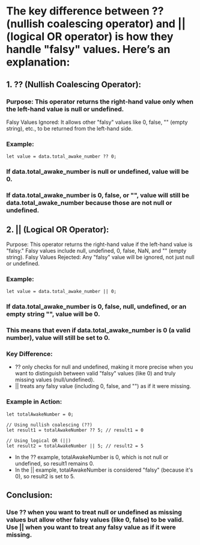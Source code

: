 # The key difference between ?? (nullish coalescing operator) and || (logical OR operator) is how they handle "falsy" values. Here’s an explanation:

## 1. ?? (Nullish Coalescing Operator):
### Purpose: This operator returns the right-hand value only when the left-hand value is null or undefined.
Falsy Values Ignored: It allows other "falsy" values like 0, false, "" (empty string), etc., to be returned from the left-hand side.
### Example:

```
let value = data.total_awake_number ?? 0;
```
### If data.total_awake_number is null or undefined, value will be 0.
### If data.total_awake_number is 0, false, or "", value will still be data.total_awake_number because those are not null or undefined.
## 2. || (Logical OR Operator):
Purpose: This operator returns the right-hand value if the left-hand value is "falsy." Falsy values include null, undefined, 0, false, NaN, and "" (empty string).
Falsy Values Rejected: Any "falsy" value will be ignored, not just null or undefined.
### Example:

```
let value = data.total_awake_number || 0;
```
### If data.total_awake_number is 0, false, null, undefined, or an empty string "", value will be 0.
### This means that even if data.total_awake_number is 0 (a valid number), value will still be set to 0.
### Key Difference:
+ ?? only checks for null and undefined, making it more precise when you want to distinguish between valid "falsy" values (like 0) and truly missing values (null/undefined).
+ || treats any falsy value (including 0, false, and "") as if it were missing.
### Example in Action:
```
let totalAwakeNumber = 0;

// Using nullish coalescing (??)
let result1 = totalAwakeNumber ?? 5; // result1 = 0

// Using logical OR (||)
let result2 = totalAwakeNumber || 5; // result2 = 5
```
+ In the ?? example, totalAwakeNumber is 0, which is not null or undefined, so result1 remains 0.
+ In the || example, totalAwakeNumber is considered "falsy" (because it's 0), so result2 is set to 5.
## Conclusion:
### Use ?? when you want to treat null or undefined as missing values but allow other falsy values (like 0, false) to be valid. Use || when you want to treat any falsy value as if it were missing.

